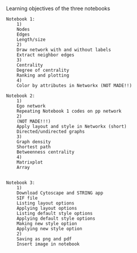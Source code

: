 Learning objectives of the three notebooks
    
    Notebook 1: 
        1)
        Nodes
        Edges
        Length/size
        2) 
        Draw network with and without labels
        Extract neighbor edges
        3)
        Centrality 
        Degree of centrality 
        Ranking and plotting
        4) 
        Color by attributes in Networkx (NOT MADE!!)
        
    Notebook 2:
        1)
        Ego network
        Repeating Notebook 1 codes on pp network
        2)
        (NOT MADE!!!)
        Apply layout and style in Networkx (short)
        Directed/undirected graphs
        3)
        Graph density
        Shortest path
        Betweenness centrality
        4)
        Matrixplot
        Array
        
   
    Notebook 3:
        1) 
        Download Cytoscape and STRING app
        SIF file
        Listing layout options
        Applying layout options
        Listing default style options
        Applying default style options
        Making new style option
        Applying new style option
        2) 
        Saving as png and pdf 
        Insert image in notebook
